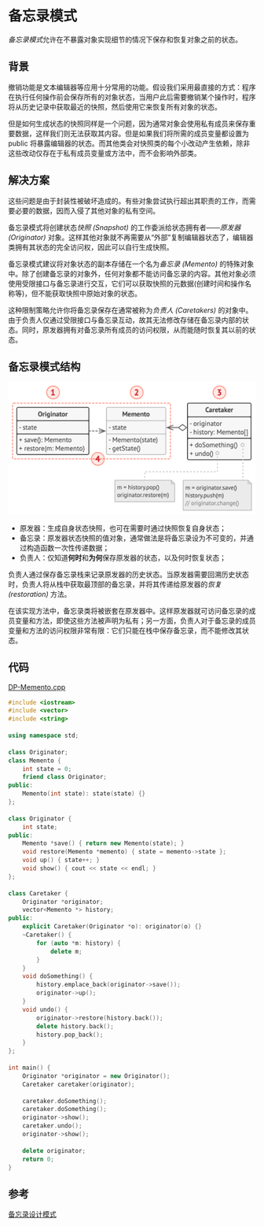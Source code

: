 # 备忘录模式

*备忘录模式*允许在不暴露对象实现细节的情况下保存和恢复对象之前的状态。

## 背景

撤销功能是文本编辑器等应用十分常用的功能。假设我们采用最直接的方式：程序在执行任何操作前会保存所有的对象状态，当用户此后需要撤销某个操作时，程序将从历史记录中获取最近的快照，然后使用它来恢复所有对象的状态。

但是如何生成状态的快照同样是一个问题，因为通常对象会使用私有成员来保存重要数据，这样我们则无法获取其内容。但是如果我们将所需的成员变量都设置为 public 将暴露编辑器的状态。而其他类会对快照类的每个小改动产生依赖，除非这些改动仅存在于私有成员变量或方法中，而不会影响外部类。

## 解决方案

这些问题是由于封装性被破坏造成的。有些对象尝试执行超出其职责的工作，而需要必要的数据，因而入侵了其他对象的私有空间。

备忘录模式将创建状态*快照 (Snapshot)* 的工作委派给状态拥有者——*原发器 (Originator)* 对象。这样其他对象就不再需要从“外部”复制编辑器状态了，编辑器类拥有其状态的完全访问权，因此可以自行生成快照。

备忘录模式建议将对象状态的副本存储在一个名为*备忘录 (Memento)* 的特殊对象中。除了创建备忘录的对象外，任何对象都不能访问备忘录的内容。其他对象必须使用受限接口与备忘录进行交互，它们可以获取快照的元数据(创建时间和操作名称等)，但不能获取快照中原始对象的状态。

这种限制策略允许你将备忘录保存在通常被称为*负责人 (Caretakers)* 的对象中。 由于负责人仅通过受限接口与备忘录互动，故其无法修改存储在备忘录内部的状态。同时，原发器拥有对备忘录所有成员的访问权限，从而能随时恢复其以前的状态。

## 备忘录模式结构

![基于嵌套类的备忘录](../../assets/imgs/DP-memento-recursive.png)

- 原发器：生成自身状态快照，也可在需要时通过快照恢复自身状态；
- 备忘录：原发器状态快照的值对象，通常做法是将备忘录设为不可变的，并通过构造函数一次性传递数据；
- 负责人：仅知道**何时**和**为何**保存原发器的状态，以及何时恢复状态；

负责人通过保存备忘录栈来记录原发器的历史状态。当原发器需要回溯历史状态时，负责人将从栈中获取最顶部的备忘录，并将其传递给原发器的*恢复 (restoration)* 方法。

在该实现方法中，备忘录类将被嵌套在原发器中。这样原发器就可访问备忘录的成员变量和方法，即使这些方法被声明为私有；另一方面，负责人对于备忘录的成员变量和方法的访问权限非常有限：它们只能在栈中保存备忘录，而不能修改其状态。

## 代码

[DP-Memento.cpp](../../assets/codes/DP-Memento.cpp)

```C++
#include <iostream>
#include <vector>
#include <string>

using namespace std;

class Originator;
class Memento {
    int state = 0;
    friend class Originator;
public:
    Memento(int state): state(state) {}
};

class Originator {
    int state;
public:
    Memento *save() { return new Memento(state); }
    void restore(Memento *memento) { state = memento->state };
    void up() { state++; }
    void show() { cout << state << endl; }
};

class Caretaker {
    Originator *originator;
    vector<Memento *> history;
public:
    explicit Caretaker(Originator *o): originator(o) {}
    ~Caretaker() {
        for (auto *m: history) {
            delete m;
        }
    }
    void doSomething() {
        history.emplace_back(originator->save());
        originator->up();
    }
    void undo() {
        originator->restore(history.back());
        delete history.back();
        history.pop_back();
    }
};

int main() {
    Originator *originator = new Originator();
    Caretaker caretaker(originator);

    caretaker.doSomething();
    caretaker.doSomething();
    originator->show();
    caretaker.undo();
    originator->show();

    delete originator;
    return 0;
}
```

## 参考

[备忘录设计模式](https://refactoringguru.cn/design-patterns/memento)